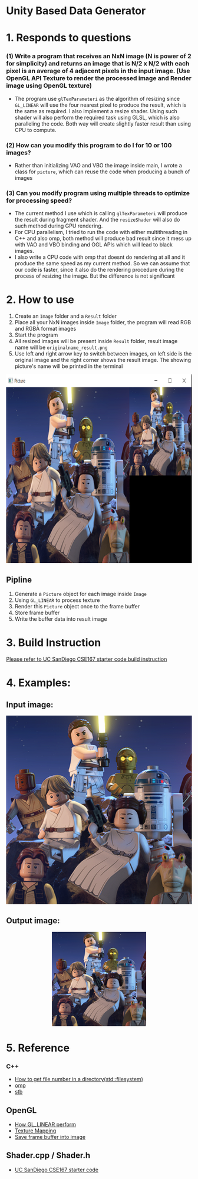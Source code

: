 # Unity Based Data Generator

# 1. Responds to questions
### (1) Write a program that receives an NxN image (N is power of 2 for simplicity) and returns an image that is N/2 x N/2 with each pixel is an average of 4 adjacent pixels in the input image. (Use OpenGL API Texture to render the processed image and Render image using OpenGL texture)
- The program use `glTexParameteri` as the algorithm of resizing since `GL_LINEAR` will use the four nearest pixel to produce the result, which is the same as required. I also implement a resize shader. Using such shader will also perform the required task using GLSL, which is also paralleling the code. Both way will create slightly faster result than using CPU to compute.

### (2) How can you modify this program to do I for 10 or 100 images?
- Rather than initializing VAO and VBO the image inside main, I wrote a class for `picture`, which can reuse the code when producing a bunch of images 

### (3) Can you modify program using multiple threads to optimize for processing speed?
- The current method I use which is calling `glTexParameteri` will produce the result during fragment shader. And the `resizeShader` will also do such method during GPU rendering. 
- For CPU parallelism, I tried to run the code with either multithreading in C++ and also omp, both method will produce bad result since it mess up with VAO and VBO binding and OGL APIs which will lead to black images. 
- I also write a CPU code with omp that doesnt do rendering at all and it produce the same speed as my current method. So we can assume that our code is faster, since it also do the rendering procedure during the process of resizing the image. But the difference is not significant

# 2. How to use
1. Create an `Image` folder and a `Result` folder
2. Place all your NxN images inside `Image` folder, the program will read RGB and RGBA format images
3. Start the program
4. All resized images will be present inside `Result` folder, result image name will be `originalname_result.png`
5. Use left and right arrow key to switch between images, on left side is the original image and the right corner shows the result image. The showing picture's name will be printed in the terminal
<p align="center">
  <img src="Samples/howtouse.png" alt="Logo" width="768" height="512">
</p>

## Pipline
1. Generate a `Picture` object for each image inside `Image`
2. Using `GL_LINEAR` to process texture
3. Render this `Picture` object once to the frame buffer
4. Store frame buffer
5. Write the buffer data into result image

# 3. Build Instruction
[Please refer to UC SanDiego CSE167 starter code build instruction](http://ivl.calit2.net/wiki/index.php/BasecodeCSE167F20)
# 4. Examples:
## Input image:
<p align="center">
  <img src="Samples/copy_0.png" alt="Logo" width="512" height="512">
</p>

## Output image:
<p align="center">
  <img src="Samples/copy_0_result.png" alt="Logo" width="256" height="256">
</p>

# 5. Reference
### C++
- [How to get file number in a directory(std::filesystem)](https://stackoverflow.com/questions/41304891/how-to-count-the-number-of-files-in-a-directory-using-standard)
- [omp](https://www.openmp.org/wp-content/uploads/OpenMP3.1-CCard.pdf)
- [stb](https://github.com/nothings/stb/tree/master)
## OpenGL
- [How GL_LINEAR perform](https://registry.khronos.org/OpenGL-Refpages/gl4/html/glTexParameter.xhtml)
- [Texture Mapping](https://learnopengl.com/Getting-started/Textures)
- [Save frame buffer into image](https://lencerf.github.io/post/2019-09-21-save-the-opengl-rendering-to-image-file/)
## Shader.cpp / Shader.h 
 - [UC SanDiego CSE167 starter code](http://ivl.calit2.net/wiki/index.php/BasecodeCSE167F20)

